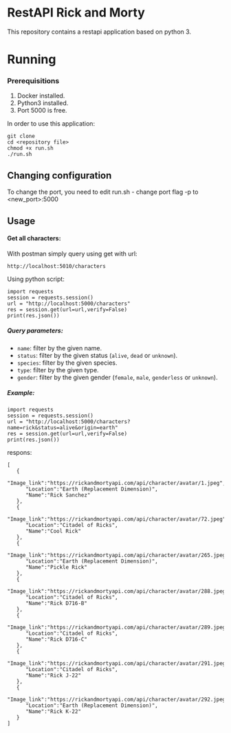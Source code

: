 # RestAPI Rick and Morty

This repository contains a restapi application based on python 3.


# Running
### Prerequisitions
1. Docker installed.
2. Python3 installed.
3. Port 5000 is free.

In order to use this application:

    git clone
    cd <repository file>
    chmod +x run.sh
    ./run.sh

## Changing configuration

To change the port, you need to edit run.sh - change port flag -p to <new_port>:5000
## Usage
#### Get all characters:
With postman simply query using get with url:

    http://localhost:5010/characters
Using python script:

    import requests
    session = requests.session()
    url = "http://localhost:5000/characters"
    res = session.get(url=url,verify=False)
    print(res.json())
##### Query parameters:
-   `name`: filter by the given name.
-   `status`: filter by the given status (`alive`,  `dead`  or  `unknown`).
-   `species`: filter by the given species.
-   `type`: filter by the given type.
-   `gender`: filter by the given gender (`female`,  `male`,  `genderless`  or  `unknown`).
##### Example:

    import requests
    session = requests.session()
    url = "http://localhost:5000/characters?name=rick&status=alive&origin=earth"
    res = session.get(url=url,verify=False)
    print(res.json())
respons:

    [
       {
          "Image_link":"https://rickandmortyapi.com/api/character/avatar/1.jpeg",
          "Location":"Earth (Replacement Dimension)",
          "Name":"Rick Sanchez"
       },
       {
          "Image_link":"https://rickandmortyapi.com/api/character/avatar/72.jpeg",
          "Location":"Citadel of Ricks",
          "Name":"Cool Rick"
       },
       {
          "Image_link":"https://rickandmortyapi.com/api/character/avatar/265.jpeg",
          "Location":"Earth (Replacement Dimension)",
          "Name":"Pickle Rick"
       },
       {
          "Image_link":"https://rickandmortyapi.com/api/character/avatar/288.jpeg",
          "Location":"Citadel of Ricks",
          "Name":"Rick D716-B"
       },
       {
          "Image_link":"https://rickandmortyapi.com/api/character/avatar/289.jpeg",
          "Location":"Citadel of Ricks",
          "Name":"Rick D716-C"
       },
       {
          "Image_link":"https://rickandmortyapi.com/api/character/avatar/291.jpeg",
          "Location":"Citadel of Ricks",
          "Name":"Rick J-22"
       },
       {
          "Image_link":"https://rickandmortyapi.com/api/character/avatar/292.jpeg",
          "Location":"Earth (Replacement Dimension)",
          "Name":"Rick K-22"
       }
    ]
